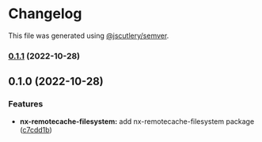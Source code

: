 # Changelog

This file was generated using [@jscutlery/semver](https://github.com/jscutlery/semver).

### [0.1.1](https://github.com/stixx200/mvse/compare/nx-remotecache-filesystem-0.1.0...nx-remotecache-filesystem-0.1.1) (2022-10-28)

## 0.1.0 (2022-10-28)


### Features

* **nx-remotecache-filesystem:** add nx-remotecache-filesystem package ([c7cdd1b](https://github.com/stixx200/mvse/commit/c7cdd1b45d41fb602f0d1e88b70767bae4cc099f))
